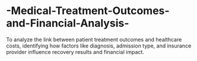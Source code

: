 # -Medical-Treatment-Outcomes-and-Financial-Analysis-
To analyze the link between patient treatment outcomes and healthcare costs, identifying how factors like diagnosis, admission type, and insurance provider influence recovery results and financial impact.
